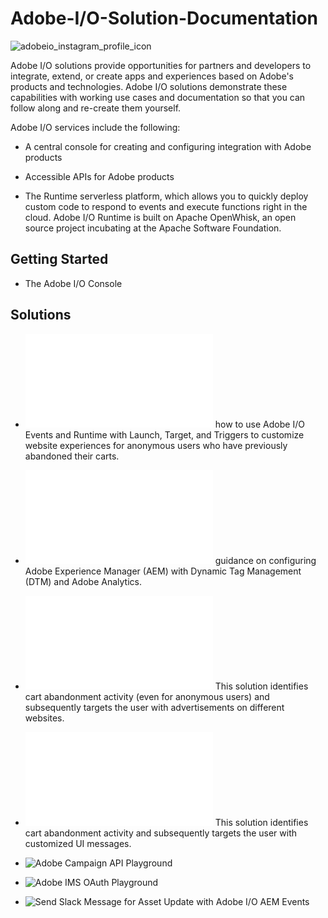 # Adobe-I/O-Solution-Documentation
![adobeio_instagram_profile_icon](https://user-images.githubusercontent.com/29133525/33696452-8ad02254-dabf-11e7-9dc4-9c44d5942317.png)

Adobe I/O solutions provide opportunities for partners and developers to integrate, extend, or create apps and experiences based on Adobe's products and technologies. Adobe I/O solutions demonstrate these capabilities with working use cases and documentation so that you can follow along and re-create them yourself.  

Adobe I/O services include the following:

* A central console for creating and configuring integration with Adobe products

* Accessible APIs for Adobe products

* The Runtime serverless platform, which allows you to quickly deploy custom code to respond to events and execute functions right in the cloud. Adobe I/O Runtime is built on Apache OpenWhisk, an open source project incubating at the Apache Software Foundation.

## Getting Started

* The Adobe I/O Console




## Solutions

* ![Use Adobe I/O, Target, Launch, and Triggers to Customize Site Experiences for Repeat Users](Adobe-IO-Runtime-Triggers-Launch-Target.md)
how to use Adobe I/O Events and Runtime with Launch, Target, and Triggers to customize website experiences for anonymous users who have previously abandoned their carts.

* ![Configure Your Adobe AEM Site for DTM and Analytics](Configure-AEM-with-DTM-and-Analytics.md)
guidance on configuring Adobe Experience Manager (AEM) with Dynamic Tag Management (DTM) and Adobe Analytics.

* ![Cross Platform Advertising](Cross-Platform-Advertising.md)
This solution identifies cart abandonment activity (even for anonymous users) and subsequently targets the user with advertisements on different websites.

* ![Cross Platform Targeting with Adobe Audience Manager](Cross-platform-Targeting-with-Adobe-Audience-Manager.md)
This solution identifies cart abandonment activity and subsequently targets the user with customized UI messages.

* ![Adobe Campaign API Playground](https://github.com/adobeio/API-playground-Adobe-Campaign)

* ![Adobe IMS OAuth Playground](https://github.com/adobeio/Adobe-IMS-OAuth-Playground)

* ![Send Slack Message for Asset Update with Adobe I/O AEM Events](https://github.com/adobeio/io-events-aem-assets)







